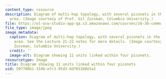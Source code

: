 ```yaml
---
content_type: resource
description: Diagram of multi-hop topology, with several piconets in the same coverage
  area. (Image courtesy of Prof. Gil Zussman, Columbia University.)
file: https://ol-ocw-studio-app-qa.s3.amazonaws.com/courses/16-36-communication-systems-engineering-spring-2009/507700b1314befc395d36d7651b0e5a1_16-36s09.jpg
file_type: image/jpeg
image_metadata:
  caption: Diagram of multi-hop topology, with several piconets in the same coverage
    area. See the Lecture 21-22 notes for more details. (Image courtesy of Prof. Gil
    Zussman, Columbia University.)
  credit: ''
  image-alt: Diagram showing 11 units linked within four piconets.
resourcetype: Image
title: Diagram showing 11 units linked within four piconets
uid: 507700b1-314b-efc3-95d3-6d7651b0e5a1
---
```

